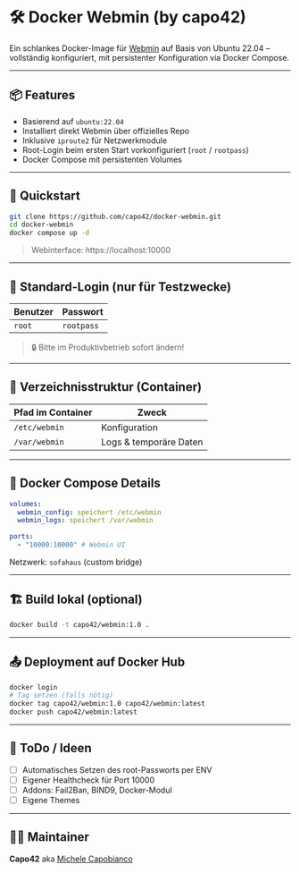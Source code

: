 # 🛠️ Docker Webmin (by capo42)

Ein schlankes Docker-Image für [Webmin](https://www.webmin.com/) auf Basis von Ubuntu 22.04 – vollständig konfiguriert, mit persistenter Konfiguration via Docker Compose.

---

## 📦 Features

- Basierend auf `ubuntu:22.04`
- Installiert direkt Webmin über offizielles Repo
- Inklusive `iproute2` für Netzwerkmodule
- Root-Login beim ersten Start vorkonfiguriert (`root` / `rootpass`)
- Docker Compose mit persistenten Volumes

---

## 🚀 Quickstart

```bash
git clone https://github.com/capo42/docker-webmin.git
cd docker-webmin
docker compose up -d
```

> Webinterface: https://localhost:10000

---

## 🔐 Standard-Login (nur für Testzwecke)

| Benutzer | Passwort   |
|----------|------------|
| `root`   | `rootpass` |

> 🔒 Bitte im Produktivbetrieb sofort ändern!

---

## 🔧 Verzeichnisstruktur (Container)

| Pfad im Container    | Zweck                      |
|----------------------|----------------------------|
| `/etc/webmin`        | Konfiguration              |
| `/var/webmin`        | Logs & temporäre Daten     |

---

## 🧰 Docker Compose Details

```yaml
volumes:
  webmin_config: speichert /etc/webmin
  webmin_logs: speichert /var/webmin

ports:
  - "10000:10000" # Webmin UI
```

Netzwerk: `sofahaus` (custom bridge)

---

## 🏗️ Build lokal (optional)

```bash
docker build -t capo42/webmin:1.0 .
```

---

## 📤 Deployment auf Docker Hub

```bash
docker login
# Tag setzen (falls nötig)
docker tag capo42/webmin:1.0 capo42/webmin:latest
docker push capo42/webmin:latest
```

---

## 🧼 ToDo / Ideen

- [ ] Automatisches Setzen des root-Passworts per ENV
- [ ] Eigener Healthcheck für Port 10000
- [ ] Addons: Fail2Ban, BIND9, Docker-Modul
- [ ] Eigene Themes

---

## 🧙‍♂️ Maintainer

**Capo42** aka [Michele Capobianco](https://github.com/capo42)

